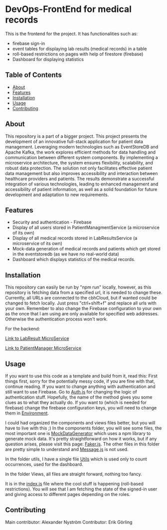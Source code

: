 # DevOps-FrontEnd for medical records
This is the frontend for the project. It has functionalities such as:
* firebase sign-in
* event tables for displaying lab results (medical records) in a table
* roll-based restrictions on pages with help of firestore (firebase)
* Dashboard for displaying statistics

## Table of Contents

- [About](#about)
- [Features](#features)
- [Installation](#installation)
- [Usage](#usage)
- [Contributing](#contributing)

## About
This repository is a part of a bigger project.
This project presents the development of an innovative full-stack application for patient data management. Leveraging modern technologies such as EventStoreDB and Apache Kafka, the work explores efficient methods for data handling and communication between different system components. By implementing a microservice architecture, the system ensures flexibility, scalability, and robust data protection. The solution not only facilitates effective patient data management but also improves accessibility and interaction between healthcare providers and patients. The results demonstrate a successful integration of various technologies, leading to enhanced management and accessibility of patient information, as well as a solid foundation for future development and adaptation to new requirements. 

## Features
* Security and authentication - Firebase
* Display of all users stored in PatientManagmentService (a microservice of its own)
* Display of all medical records stored in LabResultsService (a microservice of its own)
* Mock-data generation of medical records and patients which get stored in the eventstoredb (as we have no real-world data)
* Dashboard which displays statistics of the medical records.

## Installation
This repository can easily be run by "npm run" locally, however, as this repository is fetching data from a specified url, it is needed to change these.
Currently, all URLs are connected to the cbhCloud, but if wanted could be changed to fetch locally. Just press "ctrl+shift+f" and replace all urls with your own.
Remember to also change the Firebase configuration to your own as the once that I am using are only available for specified web addresses. Otherwise the authentication process won't work.

For the backend:

[Link to LabResult MicroService](https://github.com/sabahAlsaleh/LabResultService/blob/main/README.md)

[Link to PatientManager MicroService](https://github.com/sabahAlsaleh/PatientManagement/blob/main/README.md)

## Usage

If you want to use this code as a template and build from it, read this:
First things first, sorry for the potentially messy code, if you are fine with that, continue reading.
If you want to change anything with authentication and still want to use Firebase. Go to [Auth.js](src/authentication/auth.js) for changing the logic of authentication stuff. Hopefully, the name of the method gives you some clues as to what they actually do. If you want to (which is needed for firebase) change the firebase configuration keys, you will need to change them in [Environment](.env.local).

I could had organized the components and views files better, but you will have to live with this ;)
In the components folder, you will see some files, the most important one is [MockDataGenerator](src/components/MockDataGenerator.ts) which uses a npm library to generate mock data. It's pretty straightforward on how it works, but if any question arises, please visit this page: [Faker.js](https://fakerjs.dev). The other files in this folder are pretty simple to understand and [Message.js](src/components/Message.jsx) is not used.

In the folder utils, I have a single file [Utils](src/utils/utils.js) which is used only to count occurrences, used for the dashboard.

In the folder Views, all files are straight forward, nothing too fancy.

It is in the [index.js](src/index.js) file where the cool stuff is happening (roll-based restrictions). You will see that I am fetching the state of the signed-in user and giving access to different pages depending on the roles.

## Contributing
Main contributor: Alexander Nyström 
Contributor: Erik Görling
